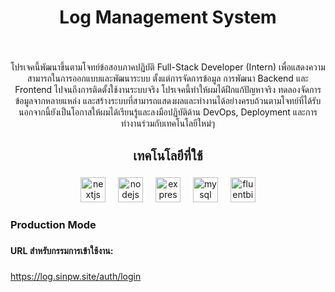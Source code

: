 <h1 align="center">Log Management System</h1>

###

<br clear="both">

<p align="center">โปรเจคนี้พัฒนาขึ้นตามโจทย์ข้อสอบภาคปฏิบัติ Full-Stack Developer (Intern) เพื่อแสดงความสามารถในการออกแบบและพัฒนาระบบ ตั้งแต่การจัดการข้อมูล การพัฒนา Backend และ Frontend ไปจนถึงการติดตั้งใช้งานระบบจริง โปรเจคนี้ทำให้ผมได้ฝึกแก้ปัญหาจริง ทดลองจัดการข้อมูลจากหลายแหล่ง และสร้างระบบที่สามารถแสดงผลและทำงานได้อย่างครบถ้วนตามโจทย์ที่ได้รับ นอกจากนี้ยังเป็นโอกาสให้ผมได้เรียนรู้และลงมือปฏิบัติด้าน DevOps, Deployment และการทำงานร่วมกับเทคโนโลยีใหม่ๆ</p>

###

<h2 align="center">เทคโนโลยีที่ใช้</h2>

###

<div align="center">
  <img src="https://img.shields.io/badge/Next.js-000000?logo=nextdotjs&logoColor=white&style=for-the-badge" height="40" alt="nextjs logo"  />
  <img width="12" />
  <img src="https://img.shields.io/badge/Node.js-339933?logo=nodedotjs&logoColor=white&style=for-the-badge" height="40" alt="nodejs logo"  />
  <img width="12" />
  <img src="https://img.shields.io/badge/Express-000000?logo=express&logoColor=white&style=for-the-badge" height="40" alt="express logo"  />
  <img width="12" />
  <img src="https://img.shields.io/badge/MySQL-4479A1?logo=mysql&logoColor=white&style=for-the-badge" height="40" alt="mysql logo"  />
  <img width="12" />
  <img src="https://i.ibb.co/3y5G4krw/Node.png" height="40" alt="fluentbit logo" >
</div>

###

<h3 align="left">Production Mode</h3>

###

<h4 align="left">URL สำหรับกรรมการเข้าใช้งาน:</h4>

###

<a align="left">https://log.sinpw.site/auth/login</a>

###
